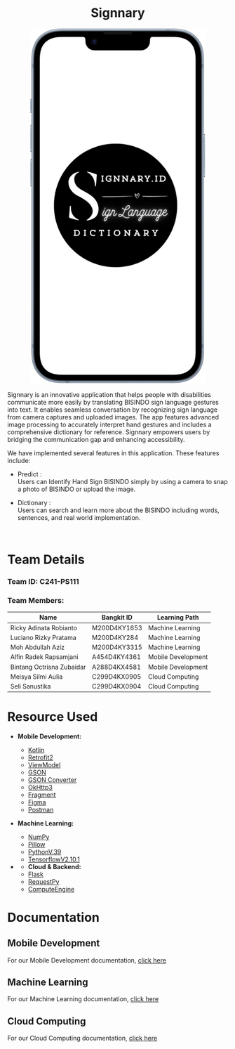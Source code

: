 <p align="center">
  <h1 align="center"><b>Signnary</b></h1>
</p>

<p align="center">
  <img src="https://github.com/Signnary/.github/blob/main/profile/images/LogoRemove.png" alt="Signnary Logo" width="400px">
</p>

Signnary is an innovative application that helps people with disabilities communicate more easily by translating BISINDO sign language gestures into text. It enables seamless conversation by recognizing sign language from camera captures and uploaded images. The app features advanced image processing to accurately interpret hand gestures and includes a comprehensive dictionary for reference. Signnary empowers users by bridging the communication gap and enhancing accessibility.

We have implemented several features in this application. These features include:

- Predict :
<br /> Users can Identify Hand Sign BISINDO simply by using a camera to snap a photo of BISINDO or upload the image.

- Dictionary :
<br /> Users can search and learn more about the BISINDO including words, sentences, and real world implementation.

<br>

# Team Details

### Team ID: C241-PS111
### Team Members:
| Name                               | Bangkit ID       | Learning Path            |
| ---------------------------------- | ---------------- | ------------------------ |
| Ricky Adinata Robianto             | M200D4KY1653     | Machine Learning         |
| Luciano Rizky Pratama              | M200D4KY284      | Machine Learning         |
| Moh Abdullah Aziz                  | M200D4KY3315     | Machine Learning         |
| Alfin Radek Rapsamjani             | A454D4KY4361     | Mobile Development       |
| Bintang Octrisna Zubaidar          | A288D4KX4581     | Mobile Development       |
| Meisya Silmi Aulia                 | C299D4KX0905     | Cloud Computing          |
| Seli Sanustika                     | C299D4KX0904     | Cloud Computing          |

# Resource Used
- <b> Mobile Development: </b>
  - [Kotlin](https://kotlinlang.org/)
  - [Retrofit2](https://kotlinlang.org/)
  - [ViewModel](https://developer.android.com/topic/libraries/architecture/viewmodel)
  - [GSON](https://github.com/google/gson)
  - [GSON Converter](https://github.com/square/retrofit/tree/master/retrofit-converters/gson)
  - [OkHttp3](https://square.github.io/okhttp/)
  - [Fragment](https://developer.android.com/guide/fragments?hl=id)
  - [Figma](https://www.figma.com/)
  - [Postman](https://www.postman.com/)
- <b> Machine Learning: </b>
  - [NumPy](https://numpy.org/)
  - [Pillow](https://python-pillow.org/)
  - [PythonV.39](https://www.python.org/downloads/)  
  - [TensorflowV2.10.1](https://www.tensorflow.org/)

- - <b> Cloud & Backend: </b>
  - [Flask](https://flask.palletsprojects.com/en/3.0.x/)
  - [RequestPy](https://pypi.org/project/requests/)
  - [ComputeEngine](https://pypi.org/project/requests/)
# Documentation
## Mobile Development
For our Mobile Development documentation, [click here](https://github.com/Signnary/)
## Machine Learning
For our Machine Learning documentation, [click here](https://github.com/Signnary/)
## Cloud Computing
For our Cloud Computing documentation, [click here](https://github.com/Signnary/Signnary#readme)
